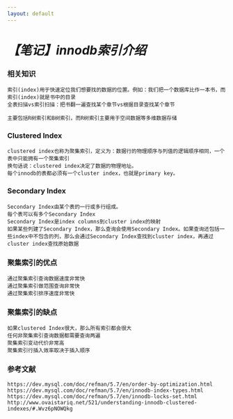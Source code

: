 ```yaml
---
layout: default
---
```


# _**【笔记】innodb索引介绍**_
    
### 相关知识

    索引(index)用于快速定位我们想要找的数据的位置。例如：我们把一个数据库比作一本书，而索引(index)就是书中的目录
    全表扫描vs索引扫描：把书翻一遍查找某个章节vs根据目录查找某个章节
    
    主要包括R树索引和B树索引，而R树索引主要用于空间数据等多维数据存储
        
### Clustered Index
    
    clustered index也称为聚集索引，定义为：数据行的物理顺序与列值的逻辑顺序相同，一个表中只能拥有一个聚集索引
    换句话说：clustered index决定了数据的物理地址。
    每个innodb的表都必须有一个cluster index，也就是primary key。

### Secondary Index

    Secondary Index由某个表的一行或多行组成。
    每个表可以有多个Secondary Index
    Secondary Index是index columns到cluster index的映射
    如果某些列建了Secondary Index，那么查询会使用Secondary Index。如果查询还包括一些index中不包含的列，那么会通过Secondary Index查找到cluster index，再通过cluster index查找原始数据
    
### 聚集索引的优点

    通过聚集索引查询数据速度非常快
    通过聚集索引做范围查询非常快
    通过聚集索引排序速度非常快

### 聚集索引的缺点

    如果clustered Index很大，那么所有索引都会很大
    任何非聚集索引查询数据都需要查询两遍
    聚集索引变动代价非常高
    聚集索引行插入效率取决于插入顺序
    
### 参考文献

    https://dev.mysql.com/doc/refman/5.7/en/order-by-optimization.html
    https://dev.mysql.com/doc/refman/5.7/en/innodb-index-types.html
    https://dev.mysql.com/doc/refman/5.7/en/innodb-locks-set.html
    http://www.ovaistariq.net/521/understanding-innodb-clustered-indexes/#.Wvz6pNOWQkg
